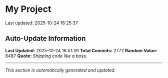 # My Project


Last updated: 2025-10-24 16:25:37



























































































































































































































































































































































































































































































































































































































































































































































































































































































































































































































































































































































































































































































































































































































































































































































































































































































































































































































































































































































































































































































































































































































































































































































































































































































































































































































































































































































































































































































































































































































































































































































































































































































## Auto-Update Information

**Last Updated:** 2025-10-24 16:51:39
**Total Commits:** 2772
**Random Value:** 8487
**Quote:** _Shipping code like a boss._

---
_This section is automatically generated and updated._
